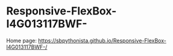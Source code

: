 # Responsive-FlexBox-I4G013117BWF-


Home page: https://sbpythonista.github.io/Responsive-FlexBox-I4G013117BWF-/

